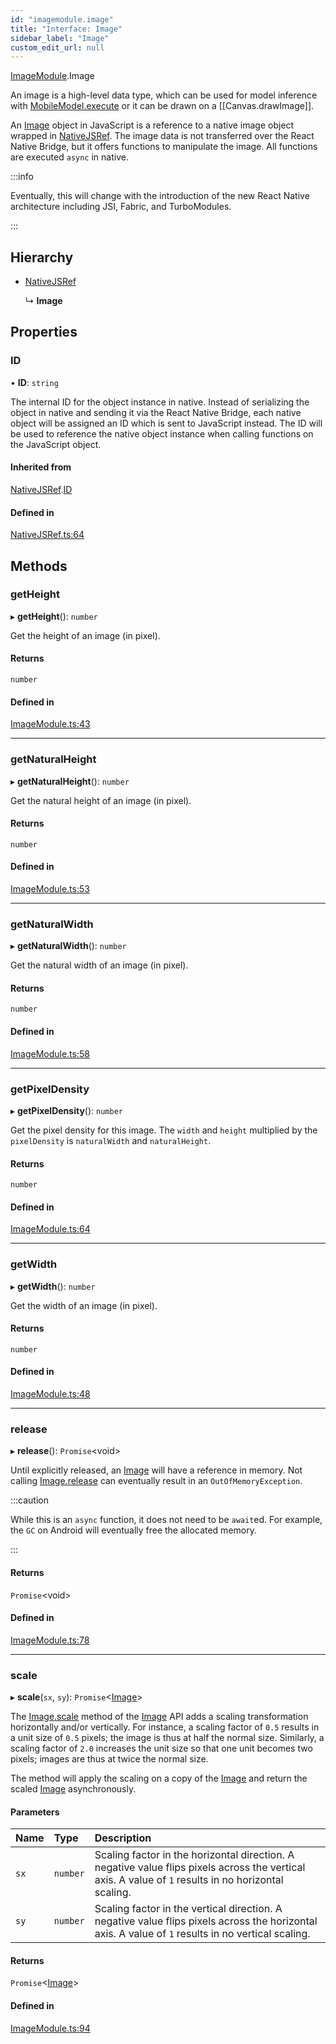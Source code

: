 ```yaml
---
id: "imagemodule.image"
title: "Interface: Image"
sidebar_label: "Image"
custom_edit_url: null
---
```


[ImageModule](../modules/imagemodule.md).Image

An image is a high-level data type, which can be used for model inference
with [MobileModel.execute](mobilemodelmodule.mobilemodel.md#execute) or it can be drawn on a [[Canvas.drawImage]].

An [Image](imagemodule.image.md) object in JavaScript is a reference to a native image object
wrapped in [NativeJSRef](../modules/nativejsref.md). The image data is not transferred over the React
Native Bridge, but it offers functions to manipulate the image. All
functions are executed `async` in native.

:::info

Eventually, this will change with the introduction of the new React Native
architecture including JSI, Fabric, and TurboModules.

:::

## Hierarchy

- [NativeJSRef](nativejsref.nativejsref-1.md)

  ↳ **Image**

## Properties

### ID

• **ID**: `string`

The internal ID for the object instance in native. Instead of serializing
the object in native and sending it via the React Native Bridge, each
native object will be assigned an ID which is sent to JavaScript instead.
The ID will be used to reference the native object instance when calling
functions on the JavaScript object.

#### Inherited from

[NativeJSRef](nativejsref.nativejsref-1.md).[ID](nativejsref.nativejsref-1.md#id)

#### Defined in

[NativeJSRef.ts:64](https://github.com/facebookresearch/playtorch/blob/516e78e/react-native-pytorch-core/src/NativeJSRef.ts#L64)

## Methods

### getHeight

▸ **getHeight**(): `number`

Get the height of an image (in pixel).

#### Returns

`number`

#### Defined in

[ImageModule.ts:43](https://github.com/facebookresearch/playtorch/blob/516e78e/react-native-pytorch-core/src/ImageModule.ts#L43)

___

### getNaturalHeight

▸ **getNaturalHeight**(): `number`

Get the natural height of an image (in pixel).

#### Returns

`number`

#### Defined in

[ImageModule.ts:53](https://github.com/facebookresearch/playtorch/blob/516e78e/react-native-pytorch-core/src/ImageModule.ts#L53)

___

### getNaturalWidth

▸ **getNaturalWidth**(): `number`

Get the natural width of an image (in pixel).

#### Returns

`number`

#### Defined in

[ImageModule.ts:58](https://github.com/facebookresearch/playtorch/blob/516e78e/react-native-pytorch-core/src/ImageModule.ts#L58)

___

### getPixelDensity

▸ **getPixelDensity**(): `number`

Get the pixel density for this image. The `width` and `height` multiplied
by the `pixelDensity` is `naturalWidth` and `naturalHeight`.

#### Returns

`number`

#### Defined in

[ImageModule.ts:64](https://github.com/facebookresearch/playtorch/blob/516e78e/react-native-pytorch-core/src/ImageModule.ts#L64)

___

### getWidth

▸ **getWidth**(): `number`

Get the width of an image (in pixel).

#### Returns

`number`

#### Defined in

[ImageModule.ts:48](https://github.com/facebookresearch/playtorch/blob/516e78e/react-native-pytorch-core/src/ImageModule.ts#L48)

___

### release

▸ **release**(): `Promise`<void\>

Until explicitly released, an [Image](imagemodule.image.md) will have a reference in memory.
Not calling [Image.release](imagemodule.image.md#release) can eventually result in an
`OutOfMemoryException`.

:::caution

While this is an `async` function, it does not need to be `await`ed. For
example, the `GC` on Android will eventually free the allocated memory.

:::

#### Returns

`Promise`<void\>

#### Defined in

[ImageModule.ts:78](https://github.com/facebookresearch/playtorch/blob/516e78e/react-native-pytorch-core/src/ImageModule.ts#L78)

___

### scale

▸ **scale**(`sx`, `sy`): `Promise`<[Image](imagemodule.image.md)\>

The [Image.scale](imagemodule.image.md#scale) method of the [Image](imagemodule.image.md) API adds a scaling
transformation horizontally and/or vertically. For instance, a scaling
factor of `0.5` results in a unit size of `0.5` pixels; the image is thus
at half the normal size. Similarly, a scaling factor of `2.0` increases
the unit size so that one unit becomes two pixels; images are thus at
twice the normal size.

The method will apply the scaling on a copy of the [Image](imagemodule.image.md) and return
the scaled [Image](imagemodule.image.md) asynchronously.

#### Parameters

| Name | Type | Description |
| :------ | :------ | :------ |
| `sx` | `number` | Scaling factor in the horizontal direction. A negative value flips pixels across the vertical axis. A value of `1` results in no horizontal scaling. |
| `sy` | `number` | Scaling factor in the vertical direction. A negative value flips pixels across the horizontal axis. A value of `1` results in no vertical scaling. |

#### Returns

`Promise`<[Image](imagemodule.image.md)\>

#### Defined in

[ImageModule.ts:94](https://github.com/facebookresearch/playtorch/blob/516e78e/react-native-pytorch-core/src/ImageModule.ts#L94)
